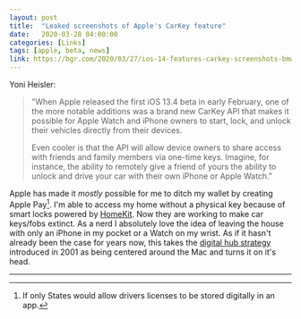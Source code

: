```yaml
---
layout: post
title:  "Leaked screenshots of Apple's CarKey feature"
date:   2020-03-28 04:00:00
categories: [Links]
tags: [apple, beta, news]
link: https://bgr.com/2020/03/27/ios-14-features-carkey-screenshots-bmw-i8/
---
```


Yoni Heisler:

>"When Apple released the first iOS 13.4 beta in early February, one of the more notable additions was a brand new CarKey API that makes it possible for Apple Watch and iPhone owners to start, lock, and unlock their vehicles directly from their devices.
>
>Even cooler is that the API will allow device owners to share access with friends and family members via one-time keys. Imagine, for instance, the ability to remotely give a friend of yours the ability to unlock and drive your car with their own iPhone or Apple Watch."

Apple has made it *mostly* possible for me to ditch my wallet by creating Apple Pay[^1]. I'm able to access my home without a physical key because of smart locks powered by [HomeKit](https://www.apple.com/ios/home/). Now they are working to make car keys/fobs extinct. As a nerd I absolutely love the idea of leaving the house with only an iPhone in my pocket or a Watch on my wrist. As if it hasn't already been the case for years now, this takes the [digital hub strategy](https://www.youtube.com/watch?v=lmvmtmqqbeI) introduced in 2001 as being centered around the Mac and turns it on it's head.

***

[^1]: If only States would allow drivers licenses to be stored digitally in an app.
